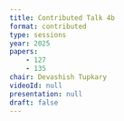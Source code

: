 ```yaml
---
title: Contributed Talk 4b
format: contributed
type: sessions
year: 2025
papers:
    - 127
    - 135
chair: Devashish Tupkary
videoId: null
presentation: null
draft: false
---
```

